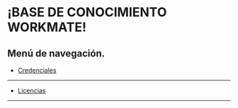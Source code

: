 <link rel="stylesheet" type="text/css" href="styles.css">

# ¡BASE DE CONOCIMIENTO WORKMATE!

## Menú de navegación.

- [Credenciales](./credenciales.md)
---
- [Licencias](./licencias.md)
---


